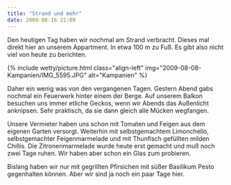 ```yaml
---
title: "Strand und mehr"
date: 2009-08-16 21:09
---
```

Den heutigen Tag haben wir nochmal am Strand verbracht. Dieses mal direkt hier an unserem Appartment. In etwa 100 m zu Fuß. Es gibt also nicht viel von heute zu berichten.

{% include wetty/picture.html class="align-left" img="2009-08-08-Kampanien/IMG_5595.JPG" alt="Kampanien" %}

Daher ein wenig was von den vergangenen Tagen. Gestern Abend gabs nochmal ein Feuerwerk hinter einem der Berge. Auf unserem Balkon besuchen uns immer etliche Geckos, wenn wir Abends das Außenlicht anknipsen. Sehr praktisch, da sie dann gleich alle Mücken wegfangen.

<!--more-->

Unsere Vermieter haben uns schon mit Tomaten und Feigen aus dem eigenen Garten versorgt. Weiterhin mit selbstgemachtem Limonchello, selbstgemachter Feigenmarmelade und mit Thunfisch gefüllten milden Chillis. Die Zitronenmarmelade wurde heute erst gemacht und muß noch zwei Tage ruhen. Wir haben aber schon ein Glas zum probieren.

Bislang haben wir nur mit gegrillten Pfirsichen mit süßer Basilikum Pesto gegenhalten können. Aber wir sind ja noch ein paar Tage hier.